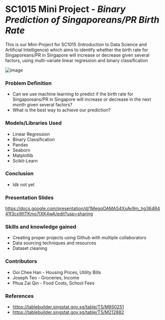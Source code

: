 # SC1015 Mini Project - _Binary Prediction of Singaporeans/PR Birth Rate_

This is our Mini-Project for SC1015 (Introduction to Data Science and Artificial Intelligence) which aims to identify whether the birth rate for Singaporeans/PR in Singapore will increase or decrease given several factors, using multi-variate linear regression and binary classification

![image]()

### Problem Definition

- Can we use machine learning to predict if the birth rate for Singaporeans/PR in Singapore will increase or decrease in the next month given several factors?
- What is the best way to achieve our prediction?

### Models/Libraries Used

- Linear Regression
- Binary Classification
- Pandas
- Seaborn
- Matplotlib
- Scikit-Learn

### Conclusion

- Idk not yet

### Presentation Slides
https://docs.google.com/presentation/d/1MegqOAMAS4XsAv9m_hg364R441f3cxWtTKmo7IXK4wA/edit?usp=sharing

### Skills and knowledge gained

- Creating proper projects using Github with multiple collaborators
- Data sourcing techniques and resources
- Dataset cleaning

### Contributors

- Ooi Chee Han - Housing Prices, Utility Bills
- Joseph Teo - Groceries, Income
- Phua Zai Qin - Food Costs, School Fees

### References
- https://tablebuilder.singstat.gov.sg/table/TS/M850251
- https://tablebuilder.singstat.gov.sg/table/TS/M212882
